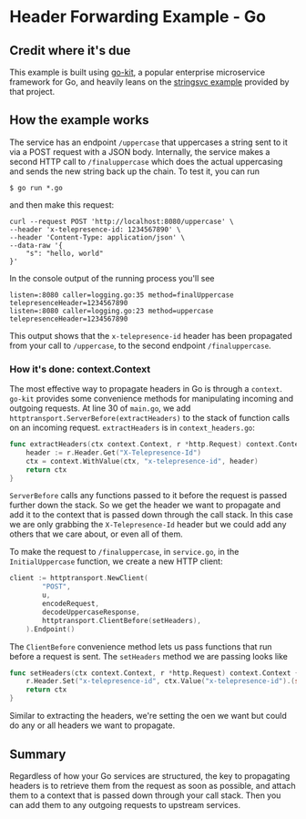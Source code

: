 # Header Forwarding Example - Go

## Credit where it's due

This example is built using [go-kit](https://github.com/go-kit/kit), a popular enterprise microservice framework for Go,
and heavily leans on the [stringsvc example](https://github.com/go-kit/examples/tree/master/stringsvc2) provided by
that project.

## How the example works

The service has an endpoint `/uppercase` that uppercases a string sent to it via a POST request with a JSON body.
Internally, the service makes a second HTTP call to `/finaluppercase` which does the actual uppercasing and sends the
new string back up the chain. To test it, you can run

```shell
$ go run *.go
```

and then make this request:

```shell
curl --request POST 'http://localhost:8080/uppercase' \
--header 'x-telepresence-id: 1234567890' \
--header 'Content-Type: application/json' \
--data-raw '{
    "s": "hello, world"
}'
```

In the console output of the running process you'll see

```
listen=:8080 caller=logging.go:35 method=finalUppercase telepresenceHeader=1234567890
listen=:8080 caller=logging.go:23 method=uppercase telepresenceHeader=1234567890
```

This output shows that the `x-telepresence-id` header has been propagated from your call to `/uppercase`, to the second
endpoint `/finaluppercase`.

### How it's done: context.Context

The most effective way to propagate headers in Go is through a `context`. `go-kit` provides some convenience methods for
manipulating incoming and outgoing requests. At line 30 of `main.go`, we add `httptransport.ServerBefore(extractHeaders)`
to the stack of function calls on an incoming request. `extractHeaders` is in `context_headers.go`:

```go
func extractHeaders(ctx context.Context, r *http.Request) context.Context {
	header := r.Header.Get("X-Telepresence-Id")
	ctx = context.WithValue(ctx, "x-telepresence-id", header)
	return ctx
}
```

`ServerBefore` calls any functions passed to it before the request is passed further down the stack. So we get the header
we want to propagate and add it to the context that is passed down through the call stack. In this case we are only grabbing
the `X-Telepresence-Id` header but we could add any others that we care about, or even all of them.

To make the request to `/finaluppercase`, in `service.go`, in the `InitialUppercase` function, we create a new HTTP client:

```go
client := httptransport.NewClient(
		"POST",
		u,
		encodeRequest,
		decodeUppercaseResponse,
		httptransport.ClientBefore(setHeaders),
	).Endpoint()
```

The `ClientBefore` convenience method lets us pass functions that run before a request is sent. The `setHeaders` method
we are passing looks like

```go
func setHeaders(ctx context.Context, r *http.Request) context.Context {
	r.Header.Set("x-telepresence-id", ctx.Value("x-telepresence-id").(string))
	return ctx
}
```

Similar to extracting the headers, we're setting the oen we want but could do any or all headers we want to propagate.

## Summary

Regardless of how your Go services are structured, the key to propagating headers is to retrieve them from the request
as soon as possible, and attach them to a context that is passed down through your call stack. Then you can add them to
any outgoing requests to upstream services.
